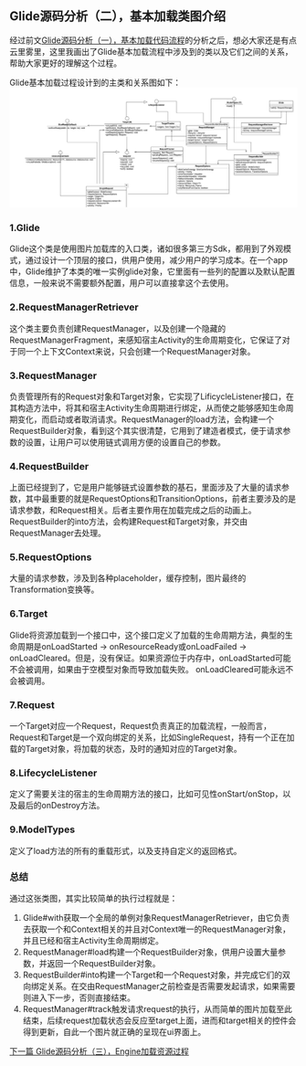 ## Glide源码分析（二），基本加载类图介绍

经过前文[Glide源码分析（一），基本加载代码流程](Glide01.md)的分析之后，想必大家还是有点云里雾里，这里我画出了Glide基本加载流程中涉及到的类以及它们之间的关系，帮助大家更好的理解这个过程。  

Glide基本加载过程设计到的主类和关系图如下：
![image](../img/diagrams_glide_basic.png)

### 1.Glide
Glide这个类是使用图片加载库的入口类，诸如很多第三方Sdk，都用到了外观模式，通过设计一个顶层的接口，供用户使用，减少用户的学习成本。在一个app中，Glide维护了本类的唯一实例glide对象，它里面有一些列的配置以及默认配置信息，一般来说不需要额外配置，用户可以直接拿这个去使用。

### 2.RequestManagerRetriever
这个类主要负责创建RequestManager，以及创建一个隐藏的RequestManagerFragment，来感知宿主Activity的生命周期变化，它保证了对于同一个上下文Context来说，只会创建一个RequestManager对象。

### 3.RequestManager
负责管理所有的Request对象和Target对象，它实现了LificycleListener接口，在其构造方法中，将其和宿主Activity生命周期进行绑定，从而使之能够感知生命周期变化，而启动或者取消请求。RequestManager的load方法，会构建一个RequestBuilder对象，看到这个其实很清楚，它用到了建造者模式，便于请求参数的设置，让用户可以使用链式调用方便的设置自己的参数。

### 4.RequestBuilder
上面已经提到了，它是用户能够链式设置参数的基石，里面涉及了大量的请求参数，其中最重要的就是RequestOptions和TransitionOptions，前者主要涉及的是请求参数，和Request相关。后者主要作用在加载完成之后的动画上。RequestBuilder的into方法，会构建Request和Target对象，并交由RequestManager去处理。

### 5.RequestOptions
大量的请求参数，涉及到各种placeholder，缓存控制，图片最终的Transformation变换等。
### 6.Target
Glide将资源加载到一个接口中，这个接口定义了加载的生命周期方法，典型的生命周期是onLoadStarted -> onResourceReady或onLoadFailed -> onLoadCleared。但是，没有保证。如果资源位于内存中，onLoadStarted可能不会被调用，如果由于空模型对象而导致加载失败。 onLoadCleared可能永远不会被调用。
### 7.Request
一个Target对应一个Request，Request负责真正的加载流程，一般而言，Request和Target是一个双向绑定的关系，比如SingleRequest，持有一个正在加载的Target对象，将加载的状态，及时的通知对应的Target对象。
### 8.LifecycleListener
定义了需要关注的宿主的生命周期方法的接口，比如可见性onStart/onStop，以及最后的onDestroy方法。
### 9.ModelTypes
定义了load方法的所有的重载形式，以及支持自定义的返回格式。

### 总结
通过这张类图，其实比较简单的执行过程就是：  

1. Glide#with获取一个全局的单例对象RequestManagerRetriever，由它负责去获取一个和Context相关的并且对Context唯一的RequestManager对象，并且已经和宿主Activity生命周期绑定。  
2. RequestManager#load构建一个RequestBuilder对象，供用户设置大量参数，并返回一个RequestBuilder对象。
3. RequestBuilder#into构建一个Target和一个Request对象，并完成它们的双向绑定关系。在交由RequestManager之前检查是否需要发起请求，如果需要则进入下一步，否则直接结束。
4. RequestManager#track触发请求request的执行，从而简单的图片加载至此结束，后续request加载状态会反应至target上面，进而和target相关的控件会得到更新，自此一个图片就正确的呈现在ui界面上。

[下一篇 Glide源码分析（三），Engine加载资源过程](Glide03.md)